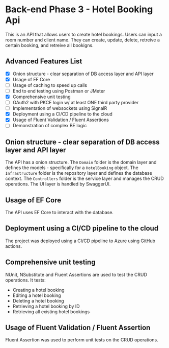 # Back-end Phase 3 - Hotel Booking Api

This is an API that allows users to create hotel bookings. Users can input a room number and client name. They can create, update, delete, retreive a certain booking, and retreive all bookigns.

## Advanced Features List

- [x] Onion structure - clear separation of DB access layer and API layer
- [x] Usage of EF Core
- [ ] Usage of caching to speed up calls
- [ ] End to end testing using Postman or JMeter
- [x] Comprehensive unit testing
- [ ] OAuth2 with PKCE login w/ at least ONE third party provider
- [ ] Implementation of websockets using SignalR
- [x] Deployment using a CI/CD pipeline to the cloud
- [x] Usage of Fluent Validation / Fluent Assertions
- [ ] Demonstration of complex BE logic

## Onion structure - clear separation of DB access layer and API layer
The API has a onion structure. The `Domain` folder is the domain layer and defines the models - specifically 
for a `HotelBooking` object. The `Infrastructure` folder is the repository layer and defines the database context.
The `Controllers` folder is the service layer and manages the CRUD operations. The UI layer is handled by SwaggerUI.

## Usage of EF Core
The API uses EF Core to interact with the database.

## Deployment using a CI/CD pipeline to the cloud
The project was deployed using a CI/CD pipeline to Azure using GitHub actions.

## Comprehensive unit testing
NUnit, NSubstitute and Fluent Assertions are used to test the CRUD operations. It tests:
- Creating a hotel booking
- Editing a hotel booking
- Deleting a hotel booking
- Retrieving a hotel booking by ID
- Retrieving all existing hotel bookings

## Usage of Fluent Validation / Fluent Assertion
Fluent Assertion was used to perform unit tests on the CRUD operations.

